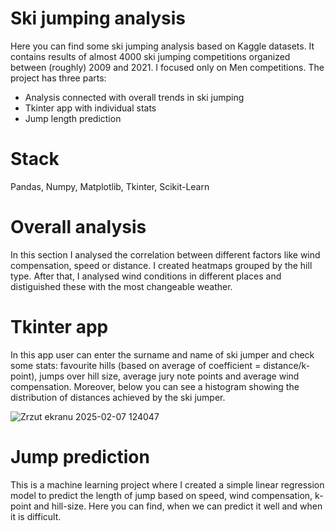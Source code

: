 # Ski jumping analysis
Here you can find some ski jumping analysis based on Kaggle datasets. It contains results of almost 4000 ski jumping competitions organized between (roughly)
2009 and 2021. I focused only on Men competitions. The project has three parts:
- Analysis connected with overall trends in ski jumping
- Tkinter app with individual stats
- Jump length prediction

# Stack
Pandas, Numpy, Matplotlib, Tkinter, Scikit-Learn

# Overall analysis
In this section I analysed the correlation between different factors like wind compensation, speed or distance. I created heatmaps
grouped by the hill type. After that, I analysed wind conditions in different places and distiguished these with the most changeable weather.

# Tkinter app
In this app user can enter the surname and name of ski jumper and check some stats: favourite hills (based on average of coefficient = distance/k-point),
jumps over hill size, average jury note points and average wind compensation. Moreover, below you can see a histogram showing the distribution of distances achieved by the ski jumper.



![Zrzut ekranu 2025-02-07 124047](https://github.com/user-attachments/assets/64c06045-c88b-45c3-baee-bd7f4c9d2de3)



# Jump prediction
This is a machine learning project where I created a simple linear regression model to predict the length of jump based on speed, wind compensation,
k-point and hill-size. Here you can find, when we can predict it well and when it is difficult.
